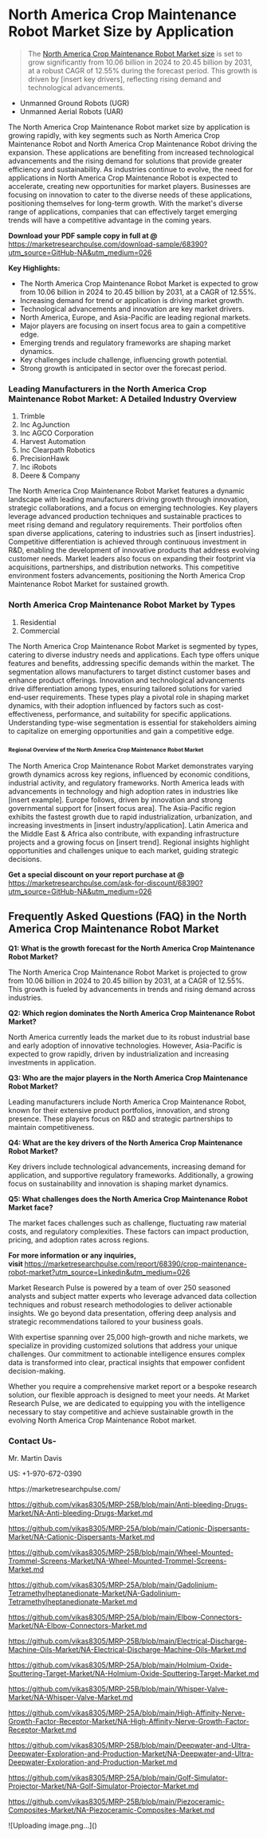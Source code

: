<h1>North America Crop Maintenance Robot Market&nbsp;Size by Application</h1><blockquote><p>The <a href="https://marketresearchpulse.com/download-sample/68390?utm_source=GitHub-NA&amp;utm_medium=026">North America Crop Maintenance Robot Market size</a> is set to grow significantly from 10.06 billion in 2024 to 20.45 billion by 2031, at a robust CAGR of 12.55% during the forecast period. This growth is driven by [insert key drivers], reflecting rising demand and technological advancements.</p></blockquote><ul><li>Unmanned Ground Robots (UGR)<li> Unmanned Aerial Robots (UAR)</li></ul><p>The North America Crop Maintenance Robot market size by application is growing rapidly, with key segments such as North America Crop Maintenance Robot and North America Crop Maintenance Robot driving the expansion. These applications are benefiting from increased technological advancements and the rising demand for solutions that provide greater efficiency and sustainability. As industries continue to evolve, the need for applications in North America Crop Maintenance Robot is expected to accelerate, creating new opportunities for market players. Businesses are focusing on innovation to cater to the diverse needs of these applications, positioning themselves for long-term growth. With the market's diverse range of applications, companies that can effectively target emerging trends will have a competitive advantage in the coming years.</p><p><strong>Download your PDF sample copy in full at @ </strong><a href="https://marketresearchpulse.com/download-sample/68390?utm_source=GitHub-NA&amp;utm_medium=026">https://marketresearchpulse.com/download-sample/68390?utm_source=GitHub-NA&amp;utm_medium=026</a></p><p><strong>Key Highlights: </strong></p><ul><li>The North America Crop Maintenance Robot Market is expected to grow from 10.06 billion in 2024 to 20.45 billion by 2031, at a CAGR of 12.55%.</li><li>Increasing demand for trend or application is driving market growth.</li><li>Technological advancements and innovation are key market drivers.</li><li>North America, Europe, and Asia-Pacific are leading regional markets.</li><li>Major players are focusing on insert focus area to gain a competitive edge.</li><li>Emerging trends and regulatory frameworks are shaping market dynamics.</li><li>Key challenges include challenge, influencing growth potential.</li><li>Strong growth is anticipated in sector over the forecast period.</li></ul><h3>Leading Manufacturers in the North America Crop Maintenance Robot Market: A Detailed Industry Overview</h3><ol><li>Trimble</li><li>Inc AgJunction</li><li>Inc AGCO Corporation</li><li>Harvest Automation</li><li>Inc Clearpath Robotics</li><li>PrecisionHawk</li><li>Inc iRobots</li><li>Deere & Company</li></ol><div class="flex max-w-full flex-col flex-grow"><div class="min-h-8 text-message flex w-full flex-col items-end gap-2 whitespace-normal break-words [.text-message+&amp;]:mt-5" dir="auto" data-message-author-role="assistant" data-message-id="fd8432e4-4910-450d-b182-61b7bfb0a01f" data-message-model-slug="gpt-4o"><div class="flex w-full flex-col gap-1 empty:hidden first:pt-[3px]"><div class="markdown prose w-full break-words dark:prose-invert light"><p>The North America Crop Maintenance Robot Market features a dynamic landscape with leading manufacturers driving growth through innovation, strategic collaborations, and a focus on emerging technologies. Key players leverage advanced production techniques and sustainable practices to meet rising demand and regulatory requirements. Their portfolios often span diverse applications, catering to industries such as [insert industries]. Competitive differentiation is achieved through continuous investment in R&amp;D, enabling the development of innovative products that address evolving customer needs. Market leaders also focus on expanding their footprint via acquisitions, partnerships, and distribution networks. This competitive environment fosters advancements, positioning the North America Crop Maintenance Robot Market for sustained growth.</p></div></div></div></div><h3>North America Crop Maintenance Robot Market by Types</h3><ol><li>Residential<li> Commercial</li></ol><div class="flex max-w-full flex-col flex-grow"><div class="min-h-8 text-message flex w-full flex-col items-end gap-2 whitespace-normal break-words [.text-message+&amp;]:mt-5" dir="auto" data-message-author-role="assistant" data-message-id="084470be-0bb7-4664-bddf-5156b4f41249" data-message-model-slug="gpt-4o-mini"><div class="flex w-full flex-col gap-1 empty:hidden first:pt-[3px]"><div class="markdown prose w-full break-words dark:prose-invert light"><p>The North America Crop Maintenance Robot Market is segmented by types, catering to diverse industry needs and applications. Each type offers unique features and benefits, addressing specific demands within the market. The segmentation allows manufacturers to target distinct customer bases and enhance product offerings. Innovation and technological advancements drive differentiation among types, ensuring tailored solutions for varied end-user requirements. These types play a pivotal role in shaping market dynamics, with their adoption influenced by factors such as cost-effectiveness, performance, and suitability for specific applications. Understanding type-wise segmentation is essential for stakeholders aiming to capitalize on emerging opportunities and gain a competitive edge.</p></div></div></div></div><h3><span style="font-size: 11px;">Regional Overview of the North America Crop Maintenance Robot Market</span></h3><div class="flex max-w-full flex-col flex-grow"><div class="min-h-8 text-message flex w-full flex-col items-end gap-2 whitespace-normal break-words [.text-message+&amp;]:mt-5" dir="auto" data-message-author-role="assistant" data-message-id="e9038762-ce64-4e30-91c9-9bd413514231" data-message-model-slug="gpt-4o-mini"><div class="flex w-full flex-col gap-1 empty:hidden first:pt-[3px]"><div class="markdown prose w-full break-words dark:prose-invert light"><p>The North America Crop Maintenance Robot Market demonstrates varying growth dynamics across key regions, influenced by economic conditions, industrial activity, and regulatory frameworks. North America leads with advancements in technology and high adoption rates in industries like [insert example]. Europe follows, driven by innovation and strong governmental support for [insert focus area]. The Asia-Pacific region exhibits the fastest growth due to rapid industrialization, urbanization, and increasing investments in [insert industry/application]. Latin America and the Middle East &amp; Africa also contribute, with expanding infrastructure projects and a growing focus on [insert trend]. Regional insights highlight opportunities and challenges unique to each market, guiding strategic decisions.</p></div></div></div></div><p><strong>Get a special discount on your report purchase at @ </strong><a href="https://marketresearchpulse.com/ask-for-discount/68390?utm_source=GitHub-NA&amp;utm_medium=026">https://marketresearchpulse.com/ask-for-discount/68390?utm_source=GitHub-NA&amp;utm_medium=026</a></p><h2>Frequently Asked Questions (FAQ) in the North America Crop Maintenance Robot Market</h2><p><strong>Q1: What is the growth forecast for the North America Crop Maintenance Robot Market?</strong></p><p>The North America Crop Maintenance Robot Market is projected to grow from 10.06 billion in 2024 to 20.45 billion by 2031, at a CAGR of 12.55%. This growth is fueled by advancements in trends and rising demand across industries.</p><p><strong>Q2: Which region dominates the North America Crop Maintenance Robot Market?</strong></p><p>North America currently leads the market due to its robust industrial base and early adoption of innovative technologies. However, Asia-Pacific is expected to grow rapidly, driven by industrialization and increasing investments in application.</p><p><strong>Q3: Who are the major players in the North America Crop Maintenance Robot Market?</strong></p><p>Leading manufacturers include North America Crop Maintenance Robot, known for their extensive product portfolios, innovation, and strong presence. These players focus on R&amp;D and strategic partnerships to maintain competitiveness.</p><p><strong>Q4: What are the key drivers of the North America Crop Maintenance Robot Market?</strong></p><p>Key drivers include technological advancements, increasing demand for application, and supportive regulatory frameworks. Additionally, a growing focus on sustainability and innovation is shaping market dynamics.</p><p><strong>Q5: What challenges does the North America Crop Maintenance Robot Market face?</strong></p><p>The market faces challenges such as challenge, fluctuating raw material costs, and regulatory complexities. These factors can impact production, pricing, and adoption rates across regions.</p><p><strong>For more information or any inquiries, visit&nbsp;</strong><a href="https://marketresearchpulse.com/report/68390/crop-maintenance-robot-market?utm_source=Linkedin&utm_medium=026">https://marketresearchpulse.com/report/68390/crop-maintenance-robot-market?utm_source=Linkedin&utm_medium=026</a></p><p>Market Research Pulse is powered by a team of over 250 seasoned analysts and subject matter experts who leverage advanced data collection techniques and robust research methodologies to deliver actionable insights. We go beyond data presentation, offering deep analysis and strategic recommendations tailored to your business goals.</p><p>With expertise spanning over 25,000 high-growth and niche markets, we specialize in providing customized solutions that address your unique challenges. Our commitment to actionable intelligence ensures complex data is transformed into clear, practical insights that empower confident decision-making.</p><p>Whether you require a comprehensive market report or a bespoke research solution, our flexible approach is designed to meet your needs. At Market Research Pulse, we are dedicated to equipping you with the intelligence necessary to stay competitive and achieve sustainable growth in the evolving North America Crop Maintenance Robot market.</p><h3><strong>Contact Us-</strong></h3><p>Mr. Martin Davis</p><p>US: +1-970-672-0390</p><p>https://marketresearchpulse.com/</p><p><a href="https://github.com/vikas8305/MRP-25B/blob/main/Anti-bleeding-Drugs-Market/NA-Anti-bleeding-Drugs-Market.md">https://github.com/vikas8305/MRP-25B/blob/main/Anti-bleeding-Drugs-Market/NA-Anti-bleeding-Drugs-Market.md</a></p><p><a href="https://github.com/vikas8305/MRP-25A/blob/main/Cationic-Dispersants-Market/NA-Cationic-Dispersants-Market.md">https://github.com/vikas8305/MRP-25A/blob/main/Cationic-Dispersants-Market/NA-Cationic-Dispersants-Market.md</a></p><p><a href="https://github.com/vikas8305/MRP-25B/blob/main/Wheel-Mounted-Trommel-Screens-Market/NA-Wheel-Mounted-Trommel-Screens-Market.md">https://github.com/vikas8305/MRP-25B/blob/main/Wheel-Mounted-Trommel-Screens-Market/NA-Wheel-Mounted-Trommel-Screens-Market.md</a></p><p><a href="https://github.com/vikas8305/MRP-25A/blob/main/Gadolinium-Tetramethylheptanedionate-Market/NA-Gadolinium-Tetramethylheptanedionate-Market.md">https://github.com/vikas8305/MRP-25A/blob/main/Gadolinium-Tetramethylheptanedionate-Market/NA-Gadolinium-Tetramethylheptanedionate-Market.md</a></p><p><a href="https://github.com/vikas8305/MRP-25A/blob/main/Elbow-Connectors-Market/NA-Elbow-Connectors-Market.md">https://github.com/vikas8305/MRP-25A/blob/main/Elbow-Connectors-Market/NA-Elbow-Connectors-Market.md</a></p><p><a href="https://github.com/vikas8305/MRP-25B/blob/main/Electrical-Discharge-Machine-Oils-Market/NA-Electrical-Discharge-Machine-Oils-Market.md">https://github.com/vikas8305/MRP-25B/blob/main/Electrical-Discharge-Machine-Oils-Market/NA-Electrical-Discharge-Machine-Oils-Market.md</a></p><p><a href="https://github.com/vikas8305/MRP-25A/blob/main/Holmium-Oxide-Sputtering-Target-Market/NA-Holmium-Oxide-Sputtering-Target-Market.md">https://github.com/vikas8305/MRP-25A/blob/main/Holmium-Oxide-Sputtering-Target-Market/NA-Holmium-Oxide-Sputtering-Target-Market.md</a></p><p><a href="https://github.com/vikas8305/MRP-25B/blob/main/Whisper-Valve-Market/NA-Whisper-Valve-Market.md">https://github.com/vikas8305/MRP-25B/blob/main/Whisper-Valve-Market/NA-Whisper-Valve-Market.md</a></p><p><a href="https://github.com/vikas8305/MRP-25A/blob/main/High-Affinity-Nerve-Growth-Factor-Receptor-Market/NA-High-Affinity-Nerve-Growth-Factor-Receptor-Market.md">https://github.com/vikas8305/MRP-25A/blob/main/High-Affinity-Nerve-Growth-Factor-Receptor-Market/NA-High-Affinity-Nerve-Growth-Factor-Receptor-Market.md</a></p><p><a href="https://github.com/vikas8305/MRP-25B/blob/main/Deepwater-and-Ultra-Deepwater-Exploration-and-Production-Market/NA-Deepwater-and-Ultra-Deepwater-Exploration-and-Production-Market.md">https://github.com/vikas8305/MRP-25B/blob/main/Deepwater-and-Ultra-Deepwater-Exploration-and-Production-Market/NA-Deepwater-and-Ultra-Deepwater-Exploration-and-Production-Market.md</a></p><p><a href="https://github.com/vikas8305/MRP-25A/blob/main/Golf-Simulator-Projector-Market/NA-Golf-Simulator-Projector-Market.md">https://github.com/vikas8305/MRP-25A/blob/main/Golf-Simulator-Projector-Market/NA-Golf-Simulator-Projector-Market.md</a></p><p><a href="https://github.com/vikas8305/MRP-25B/blob/main/Piezoceramic-Composites-Market/NA-Piezoceramic-Composites-Market.md">https://github.com/vikas8305/MRP-25B/blob/main/Piezoceramic-Composites-Market/NA-Piezoceramic-Composites-Market.md</a></p>
![Uploading image.png…]()
